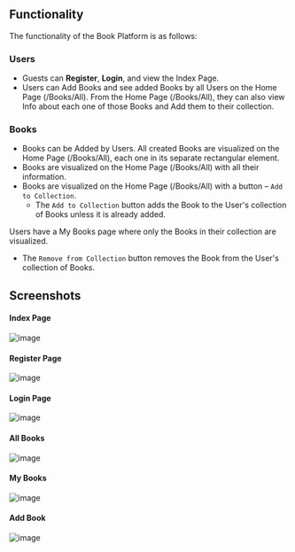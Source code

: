 ## Functionality

The functionality of the Book Platform is as follows:

### Users

- Guests can **Register**, **Login**, and view the Index Page.
- Users can Add Books and see added Books by all Users on the Home Page (/Books/All). From the Home Page (/Books/All), they can also view Info about each one of those Books and Add them to their collection.

### Books

- Books can be Added by Users. All created Books are visualized on the Home Page (/Books/All), each one in its separate rectangular element.
- Books are visualized on the Home Page (/Books/All) with all their information.
- Books are visualized on the Home Page (/Books/All) with a button – `Add to Collection`.
  - The `Add to Collection` button adds the Book to the User's collection of Books unless it is already added.

Users have a My Books page where only the Books in their collection are visualized.

- The `Remove from Collection` button removes the Book from the User's collection of Books.

## Screenshots

#### Index Page
![image](https://github.com/jivkovaviktoria/CSharp-Web-SoftUni/assets/85957657/e3e5dd71-5f96-4871-b27a-d7101b8ab88b)

#### Register Page
![image](https://github.com/jivkovaviktoria/CSharp-Web-SoftUni/assets/85957657/db23299a-08c2-40bc-bfda-0a6edfa9823a)

#### Login Page
![image](https://github.com/jivkovaviktoria/CSharp-Web-SoftUni/assets/85957657/52c8298e-433a-425c-b50f-0db5a8e79721)

#### All Books
![image](https://github.com/jivkovaviktoria/CSharp-Web-SoftUni/assets/85957657/5d0547e0-0f1e-43eb-afd7-4b0b4f1a5608)

#### My Books
![image](https://github.com/jivkovaviktoria/CSharp-Web-SoftUni/assets/85957657/a0e69214-d6c1-4c0d-b785-b6aafe95d5b9)

#### Add Book
![image](https://github.com/jivkovaviktoria/CSharp-Web-SoftUni/assets/85957657/f470f052-25d2-41ce-afbf-bddbb6c97863)

